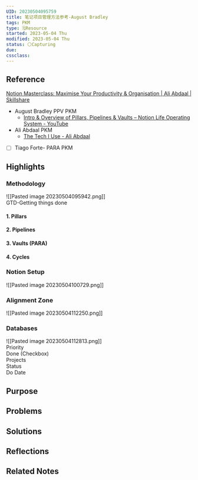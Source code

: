 ```yaml
---
UID: 20230504095759 
title: 笔记项目管理方法参考-August Bradley
tags: PKM
type: 🗒️Resource 
started: 2023-05-04 Thu
modified: 2023-05-04 Thu
status: ⚪Capturing
due:
cssclass: 
---
```


## Reference
[Notion Masterclass: Maximise Your Productivity & Organisation | Ali Abdaal | Skillshare](https://www.skillshare.com/en/classes/Notion-Masterclass-Maximise-Your-Productivity-Organisation/1533502361/projects)
- August Bradley PPV PKM
	- [Intro & Overview of Pillars, Pipelines & Vaults – Notion Life Operating System - YouTube](https://www.youtube.com/watch?v=d93SGaf82OM&list=PLAl0gPKnL3V8s7dPXoo07mYnuErhWVk8b)
- Ali Abdaal PKM
	- [The Tech I Use - Ali Abdaal](https://aliabdaal.com/my-tech/)
- [ ] Tiago Forte- PARA PKM
## Highlights
### Methodology
![[Pasted image 20230504095942.png]]  
GTD-Getting things done
#### 1. Pillars
#### 2. Pipelines
#### 3. Vaults (PARA)
#### 4. Cycles
### Notion Setup
![[Pasted image 20230504100729.png]]

### Alignment Zone
![[Pasted image 20230504112250.png]]
### Databases
![[Pasted image 20230504112813.png]]  
Priority  
Done (Checkbox)  
Projects  
Status  
Do Date
## Purpose

## Problems

## Solutions
## Reflections

## Related Notes